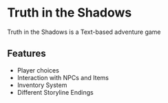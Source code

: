 # Truth in the Shadows
Truth in the Shadows is a Text-based adventure game

## Features
- Player choices
- Interaction with NPCs and Items
- Inventory System
- Different Storyline Endings
